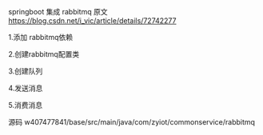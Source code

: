 springboot 集成 rabbitmq
原文 https://blog.csdn.net/i_vic/article/details/72742277

1.添加 rabbitmq依赖
 
2.创建rabbitmq配置类

3.创建队列

4.发送消息

5.消费消息

源码 w407477841/base/src/main/java/com/zyiot/commonservice/rabbitmq



